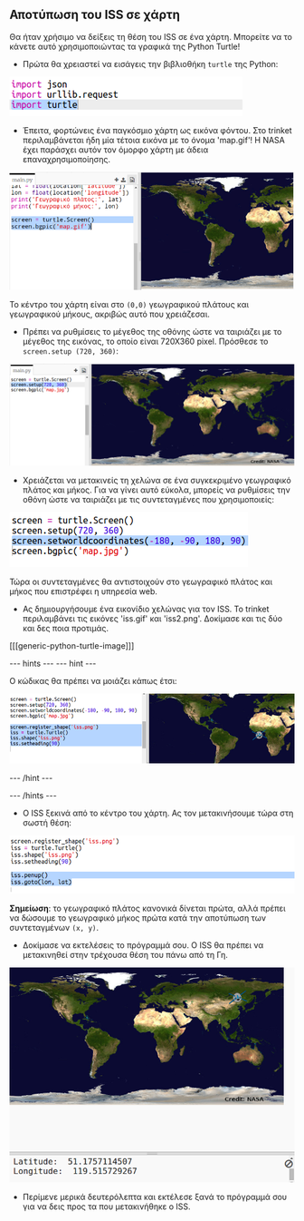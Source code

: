 ## Αποτύπωση του ISS σε χάρτη

Θα ήταν χρήσιμο να δείξεις τη θέση του ISS σε ένα χάρτη. Μπορείτε να το κάνετε αυτό χρησιμοποιώντας τα γραφικά της Python Turtle!

+ Πρώτα θα χρειαστεί να εισάγεις την βιβλιοθήκη `turtle` της Python:

![στιγμιότυπο οθόνης](images/iss-turtle.png)

+ Έπειτα, φορτώνεις ένα παγκόσμιο χάρτη ως εικόνα φόντου. Στο trinket περιλαμβάνεται ήδη μία τέτοια εικόνα με το όνομα 'map.gif'! Η NASA έχει παράσχει αυτόν τον όμορφο χάρτη με άδεια επαναχρησιμοποίησης. 

![στιγμιότυπο οθόνης](images/iss-map.png)

To κέντρο του χάρτη είναι στο `(0,0)` γεωγραφικού πλάτους και γεωγραφικού μήκους, ακριβώς αυτό που χρειάζεσαι.

+ Πρέπει να ρυθμίσεις το μέγεθος της οθόνης ώστε να ταιριάζει με το μέγεθος της εικόνας, το οποίο είναι 720Χ360 pixel. Πρόσθεσε το `screen.setup (720, 360)`:

![στιγμιότυπο οθόνης](images/iss-setup.png)

+ Χρειάζεται να μετακινείς τη χελώνα σε ένα συγκεκριμένο γεωγραφικό πλάτος και μήκος. Για να γίνει αυτό εύκολα, μπορείς να ρυθμίσεις την οθόνη ώστε να ταιριάζει με τις συντεταγμένες που χρησιμοποιείς:

![στιγμιότυπο οθόνης](images/iss-world.png)

Τώρα οι συντεταγμένες θα αντιστοιχούν στο γεωγραφικό πλάτος και μήκος που επιστρέφει η υπηρεσία web.

+ Ας δημιουργήσουμε ένα εικονίδιο χελώνας για τον ISS. Το trinket περιλαμβάνει τις εικόνες 'iss.gif' και 'iss2.png'. Δοκίμασε και τις δύο και δες ποια προτιμάς. 

[[[generic-python-turtle-image]]]

--- hints ---
 --- hint ---

Ο κώδικας θα πρέπει να μοιάζει κάπως έτσι:

![στιγμιότυπο οθόνης](images/iss-image.png)

--- /hint ---

--- /hints ---

+ Ο ISS ξεκινά από το κέντρο του χάρτη. Ας τον μετακινήσουμε τώρα στη σωστή θέση:

![στιγμιότυπο οθόνης](images/iss-plot.png)

**Σημείωση**: το γεωγραφικό πλάτος κανονικά δίνεται πρώτα, αλλά πρέπει να δώσουμε το γεωγραφικό μήκος πρώτα κατά την αποτύπωση των συντεταγμένων `(x, y)`.

+ Δοκίμασε να εκτελέσεις το πρόγραμμά σου. Ο ISS θα πρέπει να μετακινηθεί στην τρέχουσα θέση του πάνω από τη Γη. 

![στιγμιότυπο οθόνης](images/iss-plotted.png)

+ Περίμενε μερικά δευτερόλεπτα και εκτέλεσε ξανά το πρόγραμμά σου για να δεις προς τα που μετακινήθηκε ο ISS.